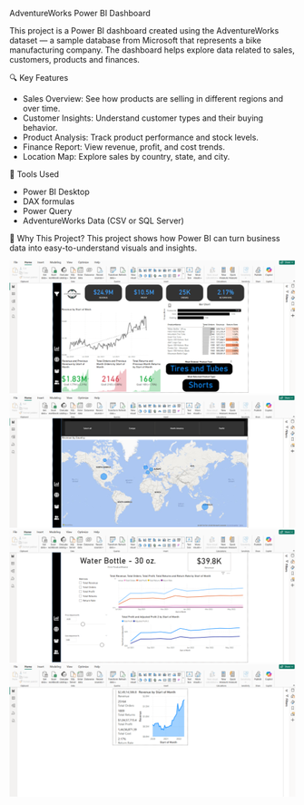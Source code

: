 AdventureWorks Power BI Dashboard

This project is a Power BI dashboard created using the AdventureWorks dataset — a sample database from Microsoft that represents a bike manufacturing company. The dashboard helps explore data related to sales, customers, products and finances.

🔍 Key Features

* Sales Overview: See how products are selling in different regions and over time.
* Customer Insights: Understand customer types and their buying behavior.
* Product Analysis: Track product performance and stock levels.
* Finance Report: View revenue, profit, and cost trends.
* Location Map: Explore sales by country, state, and city.
  
🧰 Tools Used
* Power BI Desktop
* DAX formulas
* Power Query
* AdventureWorks Data (CSV or SQL Server)
  
📌 Why This Project?
This project shows how Power BI can turn business data into easy-to-understand visuals and insights.

![image alt](https://github.com/soumenbhattacharya1991/Adventure-works-Dashboard/blob/9f07ce25c5f8baaaff1f11269cdcaaec99b9700f/Executive%20Dashboard.png)
![image alt](https://github.com/soumenbhattacharya1991/Adventure-works-Dashboard/blob/df11cf2ad57ff5eb9a882245eba6ab46b83e12e3/Map.png)
![image alt](https://github.com/soumenbhattacharya1991/Adventure-works-Dashboard/blob/1c3f2df8c2f894f4de618d116df8c7c83e492b35/Product%20info.png)
![image alt](https://github.com/soumenbhattacharya1991/Adventure-works-Dashboard/blob/4f126af42a5c6e5f74253332377c5a1ac28b3276/Customer%20Tooltip.png)


